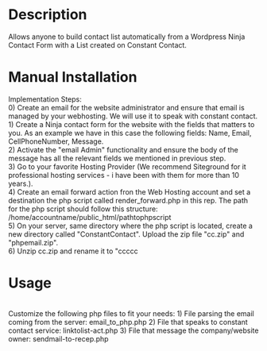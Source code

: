 <h1>Description</h1>
Allows anyone to build contact list automatically from a Wordpress Ninja Contact Form with a List created on Constant Contact.
<p/>
<h1>Manual Installation</h1>
Implementation Steps:<br/>
0) Create an email for the website administrator and ensure that email is managed by your webhosting. We will use it to speak with constant contact.<br/>
1) Create a Ninja contact form for the website with the fields that matters to you. As an example we have in this case the following fields: Name, Email, CellPhoneNumber, Message.<br/>
2) Activate the "email Admin" functionality and ensure the body of the message has all the relevant fields we mentioned in previous step.<br/>
3) Go to your favorite Hosting Provider (We recommend Siteground for it professional hosting services - i have been with them for more than 10 years.).<br/>
4) Create an email forward action fron the Web Hosting account and set a destination the php script called render_forward.php in this rep.
The path for the php script should follow this structure: /home/accountname/public_html/pathtophpscript<br/>
5) On your server, same directory where the php script is located, create a new directory called "ConstantContact". Upload the zip file "cc.zip" and "phpemail.zip".<br/>
6) Unzip cc.zip and rename it to "ccccc
<p/>
<h1>Usage</h1>
<br/>
Customize the following php files to fit your needs:
1) File parsing the email coming from the server: email_to_php.php
2) File that speaks to constant contact service: linktolist-act.php
3) File that message the company/website owner: sendmail-to-recep.php
